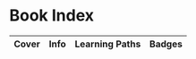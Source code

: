 [//]: # (Auto generated file from templates)

# Book Index

| Cover | Info | Learning Paths | Badges |
| --- | --- | --- | --- |